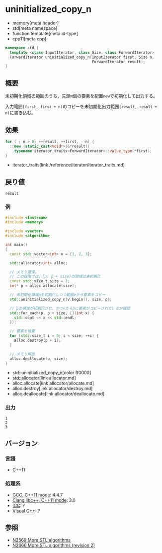 # uninitialized_copy_n
* memory[meta header]
* std[meta namespace]
* function template[meta id-type]
* cpp11[meta cpp]

```cpp
namespace std {
  template <class InputIterator, class Size, class ForwardIterator>
  ForwardIterator uninitialized_copy_n(InputIterator first, Size n,
                                       ForwardIterator result);
}
```

## 概要
未初期化領域の範囲のうち、先頭`N`個の要素を配置`new`で初期化して出力する。

入力範囲`[first, first + n)`のコピーを未初期化出力範囲`[result, result + n)`に書き込む。


## 効果

```cpp
for ( ; n > 0; ++result, ++first, --n) {
  ::new (static_cast<void*>(&*result))
    typename iterator_traits<ForwardIterator>::value_type(*first);
}
```
* iterator_traits[link /reference/iterator/iterator_traits.md]


## 戻り値
`result`


### 例
```cpp example
#include <iostream>
#include <memory>

#include <vector>
#include <algorithm>

int main()
{
  const std::vector<int> v = {1, 2, 3};

  std::allocator<int> alloc;

  // メモリ確保。
  // この段階では、[p, p + size)の領域は未初期化
  const std::size_t size = 3;
  int* p = alloc.allocate(size);

  // 未初期化領域pを初期化しつつ範囲vから要素をコピー
  std::uninitialized_copy_n(v.begin(), size, p);

  // pの領域が初期化され、かつvからpに要素がコピーされているか確認
  std::for_each(p, p + size, [](int x) {
    std::cout << x << std::endl;
  });

  // 要素を破棄
  for (std::size_t i = 0; i < size; ++i) {
    alloc.destroy(p + i);
  }

  // メモリ解放
  alloc.deallocate(p, size);
}
```
* std::uninitialized_copy_n[color ff0000]
* std::allocator[link allocator.md]
* alloc.allocate[link allocator/allocate.md]
* alloc.destroy[link allocator/destroy.md]
* alloc.deallocate[link allocator/deallocate.md]

### 出力
```
1
2
3
```

## バージョン
### 言語
- C++11

### 処理系
- [GCC, C++11 mode](/implementation.md#gcc): 4.4.7
- [Clang libc++, C++11 mode](/implementation.md#clang): 3.0
- [ICC](/implementation.md#icc): ?
- [Visual C++](/implementation.md#visual_cpp): ?


## 参照
- [N2569 More STL algorithms](http://www.open-std.org/jtc1/sc22/wg21/docs/papers/2008/n2569.pdf)
- [N2666 More STL algorithms (revision 2)](http://www.open-std.org/jtc1/sc22/wg21/docs/papers/2008/n2666.pdf)

